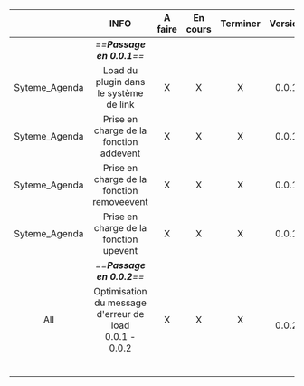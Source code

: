 

|               |                           INFO                            | A faire | En cours | Terminer |  Version  |
| :-----------: | :-------------------------------------------------------: | :-----: | :------: | :------: | :-------: |
|               |                *==**Passage en 0.0.1**==*                 |         |          |          |           |
| Syteme_Agenda |          Load du plugin dans le système de link           |    X    |    X     |    X     |   0.0.1   |
| Syteme_Agenda |          Prise en charge de la fonction addevent          |    X    |    X     |    X     |   0.0.1   |
| Syteme_Agenda |        Prise en charge de la fonction removeevent         |    X    |    X     |    X     |   0.0.1   |
| Syteme_Agenda |          Prise en charge de la fonction upevent           |    X    |    X     |    X     |   0.0.1   |
|               |                *==**Passage en 0.0.2**==*                 |         |          |          |           |
|      All      | Optimisation du message d'erreur de load<br>0.0.1 - 0.0.2 |    X    |    X     |    X     | <br>0.0.2 |
|               |                                                           |         |          |          |           |
|               |                                                           |         |          |          |           |
|               |                                                           |         |          |          |           |
|               |                                                           |         |          |          |           |
|               |                                                           |         |          |          |           |
|               |                                                           |         |          |          |           |
